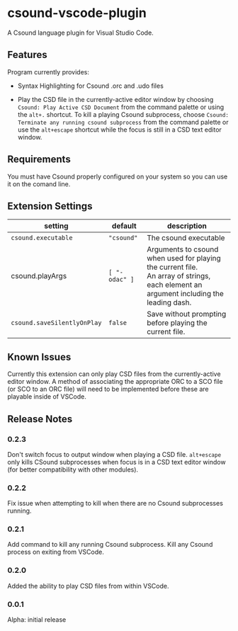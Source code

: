 <!-- markdownlint-disable MD033 -->
# csound-vscode-plugin

A Csound language plugin for Visual Studio Code.

## Features

Program currently provides:

* Syntax Highlighting for Csound .orc and .udo files

* Play the CSD file in the currently-active editor window by choosing `Csound: Play Active CSD Document`
 from the command palette or using the `alt+.` shortcut. To kill a playing Csound subprocess, choose
 `Csound: Terminate any running csound subprocess` from the command palette or use the `alt+escape` shortcut
 while the focus is still in a CSD text editor window.

## Requirements

You must have Csound properly configured on your system so you can use it on the comand line.

## Extension Settings

| setting                     | default       | description                                                                                                                                 |
| --------------------------- | ------------- | ------------------------------------------------------------------------------------------------------------------------------------------- |
| `csound.executable`         | `"csound"`    | The csound executable                                                                                                                       |
| csound.playArgs             | `[ "-odac" ]` | Arguments to csound when used for playing the current file.<br /> An array of strings, each element an argument including the leading dash. |
| `csound.saveSilentlyOnPlay` | `false`       | Save without prompting before playing the current file.                                                                                     |

## Known Issues

Currently this extension can only play CSD files from the currently-active editor window. A method of associating the appropriate
ORC to a SCO file (or SCO to an ORC file) will need to be implemented before these are playable inside of VSCode.

## Release Notes

### 0.2.3

Don't switch focus to output window when playing a CSD file. `alt+escape` only kills CSound subprocesses when focus is in a
CSD text editor window (for better compatibility with other modules).

### 0.2.2

Fix issue when attempting to kill when there are no Csound subprocesses running.

### 0.2.1

Add command to kill any running Csound subprocess. Kill any Csound process on exiting from VSCode.

### 0.2.0

Added the ability to play CSD files from within VSCode.

### 0.0.1

Alpha: initial release
